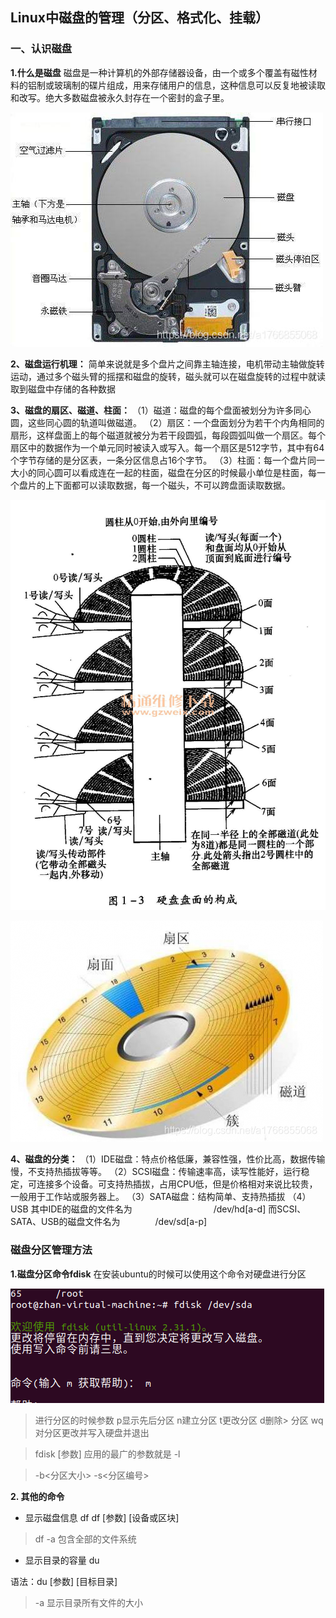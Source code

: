 ## Linux中磁盘的管理（分区、格式化、挂载）

### 一、认识磁盘
**1.什么是磁盘**
磁盘是一种计算机的外部存储器设备，由一个或多个覆盖有磁性材料的铝制或玻璃制的碟片组成，用来存储用户的信息，这种信息可以反复地被读取和改写。绝大多数磁盘被永久封存在一个密封的盒子里。

![磁盘](picture/%E7%A3%81%E7%9B%98%E7%85%A7%E7%89%87.jpg)

**2、磁盘运行机理：**
简单来说就是多个盘片之间靠主轴连接，电机带动主轴做旋转运动，通过多个磁头臂的摇摆和磁盘的旋转，磁头就可以在磁盘旋转的过程中就读取到磁盘中存储的各种数据

**3、磁盘的扇区、磁道、柱面：**
（1）磁道：磁盘的每个盘面被划分为许多同心圆，这些同心圆的轨道叫做磁道。
（2）扇区：一个盘面划分为若干个内角相同的扇形，这样盘面上的每个磁道就被分为若干段圆弧，每段圆弧叫做一个扇区。每个扇区中的数据作为一个单元同时被读入或写入。每一个扇区是512字节，其中有64个字节存储的是分区表，一条分区信息占16个字节。
（3）柱面：每一个盘片同一大小的同心圆可以看成连在一起的柱面，磁盘在分区的时候最小单位是柱面，每一个盘片的上下面都可以读取数据，每一个磁头，不可以跨盘面读取数据。

![磁盘1](picture/%E7%A3%81%E7%9B%98%E7%85%A7%E7%89%872.jpg)

![磁盘2](picture/%E7%A3%81%E7%9B%98%E7%85%A7%E7%89%873.png)

**4、磁盘的分类：**
（1）IDE磁盘：特点价格低廉，兼容性强，性价比高，数据传输慢，不支持热插拔等等。
（2）SCSI磁盘：传输速率高，读写性能好，运行稳定，可连接多个设备。可支持热插拔，占用CPU低，但是价格相对来说比较贵，一般用于工作站或服务器上。
（3）SATA磁盘：结构简单、支持热插拔
（4）USB
其中IDE的磁盘的文件名为　　　　　　　　　 /dev/hd[a-d]
而SCSI、SATA、USB的磁盘文件名为　　　　/dev/sd[a-p]

### 磁盘分区管理方法

**1.磁盘分区命令fdisk**
在安装ubuntu的时候可以使用这个命令对硬盘进行分区

![分区管理](picture/%E5%88%86%E5%8C%BA%E7%9A%84%E6%93%8D%E4%BD%9C.png)

> 进行分区的时候参数 p显示先后分区 n建立分区 t更改分区 d删除> 分区 wq对分区更改并写入硬盘并退出

> fdisk [参数] 应用的最广的参数就是 -l

> -b<分区大小> -s<分区编号> 

**2. 其他的命令**
* 显示磁盘信息 df
df [参数] [设备或区块]
> df -a 包含全部的文件系统

* 显示目录的容量 du

语法：du [参数] [目标目录]
> -a 显示目录所有文件的大小